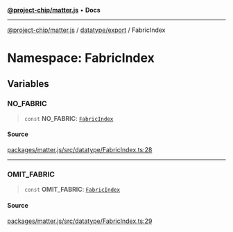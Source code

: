 [**@project-chip/matter.js**](../../../../README.md) • **Docs**

***

[@project-chip/matter.js](../../../../modules.md) / [datatype/export](../../README.md) / FabricIndex

# Namespace: FabricIndex

## Variables

### NO\_FABRIC

> `const` **NO\_FABRIC**: [`FabricIndex`](../../README.md#fabricindex)

#### Source

[packages/matter.js/src/datatype/FabricIndex.ts:28](https://github.com/project-chip/matter.js/blob/7a8cbb56b87d4ccf34bec5a9a95ab40a1711324f/packages/matter.js/src/datatype/FabricIndex.ts#L28)

***

### OMIT\_FABRIC

> `const` **OMIT\_FABRIC**: [`FabricIndex`](../../README.md#fabricindex)

#### Source

[packages/matter.js/src/datatype/FabricIndex.ts:29](https://github.com/project-chip/matter.js/blob/7a8cbb56b87d4ccf34bec5a9a95ab40a1711324f/packages/matter.js/src/datatype/FabricIndex.ts#L29)
